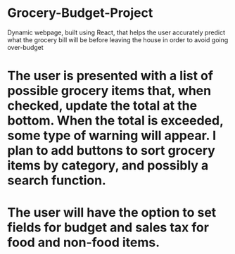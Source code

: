 # Grocery-Budget-Project
Dynamic webpage, built using React, that helps the user accurately predict what the grocery bill will be before leaving the house in order to avoid going over-budget

# The user is presented with a list of possible grocery items that, when checked, update the total at the bottom. When the total is exceeded, some type of warning will appear. I plan to add buttons to sort grocery items by category, and possibly a search function. 

# The user will have the option to set fields for budget and sales tax for food and non-food items.
